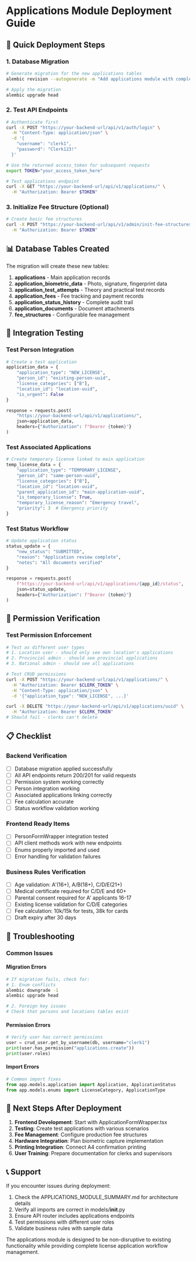 # Applications Module Deployment Guide

## 🚀 Quick Deployment Steps

### 1. Database Migration
```bash
# Generate migration for the new applications tables
alembic revision --autogenerate -m "Add applications module with complete workflow support"

# Apply the migration
alembic upgrade head
```

### 2. Test API Endpoints
```bash
# Authenticate first
curl -X POST "https://your-backend-url/api/v1/auth/login" \
  -H "Content-Type: application/json" \
  -d '{
    "username": "clerk1",
    "password": "Clerk123!"
  }'

# Use the returned access_token for subsequent requests
export TOKEN="your_access_token_here"

# Test applications endpoint
curl -X GET "https://your-backend-url/api/v1/applications/" \
  -H "Authorization: Bearer $TOKEN"
```

### 3. Initialize Fee Structure (Optional)
```bash
# Create basic fee structures
curl -X POST "https://your-backend-url/api/v1/admin/init-fee-structures" \
  -H "Authorization: Bearer $TOKEN"
```

## 📊 Database Tables Created

The migration will create these new tables:

1. **applications** - Main application records
2. **application_biometric_data** - Photo, signature, fingerprint data
3. **application_test_attempts** - Theory and practical test records
4. **application_fees** - Fee tracking and payment records
5. **application_status_history** - Complete audit trail
6. **application_documents** - Document attachments
7. **fee_structures** - Configurable fee management

## 🔧 Integration Testing

### Test Person Integration
```python
# Create a test application
application_data = {
    "application_type": "NEW_LICENSE",
    "person_id": "existing-person-uuid",
    "license_categories": ["B"],
    "location_id": "location-uuid",
    "is_urgent": False
}

response = requests.post(
    "https://your-backend-url/api/v1/applications/",
    json=application_data,
    headers={"Authorization": f"Bearer {token}"}
)
```

### Test Associated Applications
```python
# Create temporary license linked to main application
temp_license_data = {
    "application_type": "TEMPORARY_LICENSE",
    "person_id": "same-person-uuid",
    "license_categories": ["B"],
    "location_id": "location-uuid",
    "parent_application_id": "main-application-uuid",
    "is_temporary_license": True,
    "temporary_license_reason": "Emergency travel",
    "priority": 3  # Emergency priority
}
```

### Test Status Workflow
```python
# Update application status
status_update = {
    "new_status": "SUBMITTED",
    "reason": "Application review complete",
    "notes": "All documents verified"
}

response = requests.post(
    f"https://your-backend-url/api/v1/applications/{app_id}/status",
    json=status_update,
    headers={"Authorization": f"Bearer {token}"}
)
```

## 🔐 Permission Verification

### Test Permission Enforcement
```bash
# Test as different user types
# 1. Location user - should only see own location's applications
# 2. Provincial admin - should see provincial applications  
# 3. National admin - should see all applications

# Test CRUD permissions
curl -X POST "https://your-backend-url/api/v1/applications/" \
  -H "Authorization: Bearer $CLERK_TOKEN" \
  -H "Content-Type: application/json" \
  -d '{"application_type": "NEW_LICENSE", ...}'

curl -X DELETE "https://your-backend-url/api/v1/applications/uuid" \
  -H "Authorization: Bearer $CLERK_TOKEN"
# Should fail - clerks can't delete
```

## 📋 Checklist

### Backend Verification
- [ ] Database migration applied successfully
- [ ] All API endpoints return 200/201 for valid requests
- [ ] Permission system working correctly
- [ ] Person integration working
- [ ] Associated applications linking correctly
- [ ] Fee calculation accurate
- [ ] Status workflow validation working

### Frontend Ready Items
- [ ] PersonFormWrapper integration tested
- [ ] API client methods work with new endpoints
- [ ] Enums properly imported and used
- [ ] Error handling for validation failures

### Business Rules Verification
- [ ] Age validation: A′(16+), A/B(18+), C/D/E(21+)
- [ ] Medical certificate required for C/D/E and 60+
- [ ] Parental consent required for A′ applicants 16-17
- [ ] Existing license validation for C/D/E categories
- [ ] Fee calculation: 10k/15k for tests, 38k for cards
- [ ] Draft expiry after 30 days

## 🐛 Troubleshooting

### Common Issues

#### Migration Errors
```bash
# If migration fails, check for:
# 1. Enum conflicts
alembic downgrade -1
alembic upgrade head

# 2. Foreign key issues  
# Check that persons and locations tables exist
```

#### Permission Errors
```python
# Verify user has correct permissions
user = crud_user.get_by_username(db, username="clerk1")
print(user.has_permission("applications.create"))
print(user.roles)
```

#### Import Errors
```python
# Common import fixes
from app.models.application import Application, ApplicationStatus
from app.models.enums import LicenseCategory, ApplicationType
```

## 🎯 Next Steps After Deployment

1. **Frontend Development**: Start with ApplicationFormWrapper.tsx
2. **Testing**: Create test applications with various scenarios
3. **Fee Management**: Configure production fee structures
4. **Hardware Integration**: Plan biometric capture implementation
5. **Printing Integration**: Connect A4 confirmation printing
6. **User Training**: Prepare documentation for clerks and supervisors

## 📞 Support

If you encounter issues during deployment:

1. Check the APPLICATIONS_MODULE_SUMMARY.md for architecture details
2. Verify all imports are correct in models/__init__.py
3. Ensure API router includes applications endpoints
4. Test permissions with different user roles
5. Validate business rules with sample data

The applications module is designed to be non-disruptive to existing functionality while providing complete license application workflow management. 